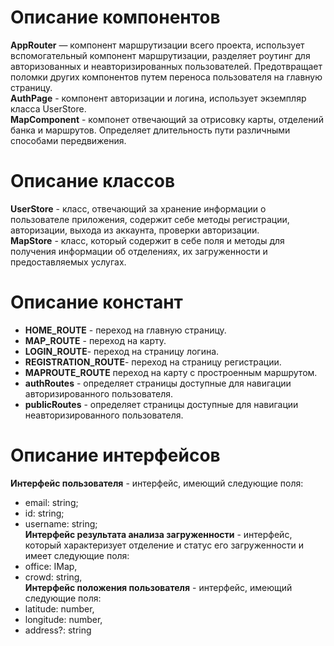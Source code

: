 # Описание компонентов
**AppRouter** — компонент маршрутизации всего проекта, использует вспомогательный компонент маршрутизации, разделяет роутинг для авторизованных и неавторизированных пользователей. Предотвращает поломки других компонентов путем переноса пользователя на главную страницу.
<br>**AuthPage** - компонент авторизации и логина, использует экземпляр класса UserStore.
<br>**MapComponent** - компонет отвечающий за отрисовку карты, отделений банка и маршрутов. Определяет длительность пути различными способами передвижения.
# Описание классов
**UserStore** - класс, отвечающий за хранение информации о пользователе приложения, содержит себе методы регистрации, авторизации, выхода из аккаунта, проверки авторизации.
<br> **MapStore** - класс, который содержит в себе поля и методы для получения информации об отделениях, их загруженности и предоставляемых услугах.   
# Описание констант
- **HOME_ROUTE** - переход на главную страницу.
- **MAP_ROUTE** - переход на карту.
- **LOGIN_ROUTE**- переход на страницу логина.
- **REGISTRATION_ROUTE**- переход на страницу регистрации.
- **MAPROUTE_ROUTE** переход на карту с простроенным маршрутом.
- **authRoutes** - определяет страницы доступные для навигации авторизированного пользователя.
- **publicRoutes** - определяет страницы доступные для навигации неавторизированного пользователя.
# Описание интерфейсов
**Интерфейс пользователя** - интерфейс, имеющий следующие поля:
- email: string;
- id: string;
- username: string;
<br>**Интерфейс результата анализа загруженности** - интерфейс, который характеризует отделение и статус его загруженности и  имеет следующие поля:
 - office: IMap,
 - crowd: string,
 <br>**Интерфейс положения пользователя** - интерфейс, имеющий следующие поля:
 - latitude: number,
 - longitude: number,
 - address?: string


